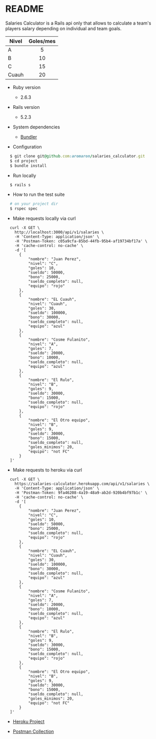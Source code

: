 # README

Salaries Calculator is a Rails api only that allows to calculate a team's players salary depending on individual and team goals.

| Nivel |Goles/mes|
| ------------- |:-------------:| 
|A |5|
|B |10|
|C |15|
|Cuauh |20|

* Ruby version
  - 2.6.3
  
* Rails version
  - 5.2.3

* System dependencies
  - [Bundler](https://bundler.io)

* Configuration
```ruby
  $ git clone git@github.com:aromaron/salaries_calculator.git
  $ cd project
  $ bundle install
```

* Run locally
```ruby
  $ rails s
```

* How to run the test suite
```ruby
  # on your project dir
  $ rspec spec
```

* Make requests locally via curl
```
  curl -X GET \
    http://localhost:3000/api/v1/salaries \
    -H 'Content-Type: application/json' \
    -H 'Postman-Token: c05a9cfa-85bd-44fb-95b4-af19734bf17a' \
    -H 'cache-control: no-cache' \
    -d '[
      {
          "nombre": "Juan Perez",
          "nivel": "C",
          "goles": 10,
          "sueldo": 50000,
          "bono": 25000,
          "sueldo_completo": null,
          "equipo": "rojo"
      },
      {
          "nombre": "EL Cuauh",
          "nivel": "Cuauh",
          "goles": 30,
          "sueldo": 100000,
          "bono": 30000,
          "sueldo_completo": null,
          "equipo": "azul"
      },
      {
          "nombre": "Cosme Fulanito",
          "nivel": "A",
          "goles": 7,
          "sueldo": 20000,
          "bono": 10000,
          "sueldo_completo": null,
          "equipo": "azul"
      },
      {
          "nombre": "El Rulo",
          "nivel": "B",
          "goles": 9,
          "sueldo": 30000,
          "bono": 15000,
          "sueldo_completo": null,
          "equipo": "rojo"
      },
      {
          "nombre": "El Otro equipo",
          "nivel": "B",
          "goles": 9,
          "sueldo": 30000,
          "bono": 15000,
          "sueldo_completo": null,
          "goles_minimos": 20,
          "equipo": "not FC"
      }
  ]'
```

* Make requests to heroku via curl
```
  curl -X GET \
    https://salaries-calculator.herokuapp.com/api/v1/salaries \
    -H 'Content-Type: application/json' \
    -H 'Postman-Token: 9fa46208-4a19-48a9-ab2d-920b4bf97b1c' \
    -H 'cache-control: no-cache' \
    -d '[
      {
          "nombre": "Juan Perez",
          "nivel": "C",
          "goles": 10,
          "sueldo": 50000,
          "bono": 25000,
          "sueldo_completo": null,
          "equipo": "rojo"
      },
      {
          "nombre": "EL Cuauh",
          "nivel": "Cuauh",
          "goles": 30,
          "sueldo": 100000,
          "bono": 30000,
          "sueldo_completo": null,
          "equipo": "azul"
      },
      {
          "nombre": "Cosme Fulanito",
          "nivel": "A",
          "goles": 7,
          "sueldo": 20000,
          "bono": 10000,
          "sueldo_completo": null,
          "equipo": "azul"
      },
      {
          "nombre": "El Rulo",
          "nivel": "B",
          "goles": 9,
          "sueldo": 30000,
          "bono": 15000,
          "sueldo_completo": null,
          "equipo": "rojo"
      },
      {
          "nombre": "El Otro equipo",
          "nivel": "B",
          "goles": 9,
          "sueldo": 30000,
          "bono": 15000,
          "sueldo_completo": null,
          "goles_minimos": 20,
          "equipo": "not FC"
      }
  ]'
```

* [Heroku Project](https://salaries-calculator.herokuapp.com/api/v1/salaries)

* [Postman Collection](https://www.getpostman.com/collections/6d05643282fad8cafbce)
